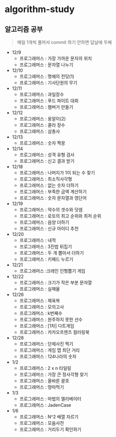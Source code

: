 # algorithm-study
## 알고리즘 공부

> 매일 1개씩 풀어서 commit 하기
> 안하면 담날에 두배

- 12/9
  - 프로그래머스 : 가장 가까운 문자의 위치
  - 프로그래머스 : 문자열 나누기
- 12/10
  - 프로그래머스 : 명예의 전당(1)
  - 프로그래머스 : 기사단원의 무기
- 12/11
  - 프로그래머스 : 과일장수
  - 프로그래머스 : 푸드 파이트 대회
  - 프로그래머스 : 햄버거 만들기
- 12/12
  - 프로그래머스 : 옹알이(2)
  - 프로그래머스 : 콜라 장수
  - 프로그래머스 : 삼총사
- 12/13
  - 프로그래머스 : 숫자 짝꿍
- 12/14
  - 프로그래머스 : 성격 유형 검사
  - 프로그래머스 : 신고 결과 받기
- 12/18
  - 프로그래머스 : 나머지가 1이 되는 수 찾기
  - 프로그래머스 : 최소직사각형
  - 프로그래머스 : 없는 숫자 더하기
  - 프로그래머스 : 부족한 금액 계산하기
  - 프로그래머스 : 숫자 문자열과 영단어
- 12/19
  - 프로그래머스 : 약수의 갯수와 덧셈
  - 프로그래머스 : 로또의 최고 순위와 최저 순위
  - 프로그래머스 : 음양 더하기
  - 프로그래머스 : 신규 아이디 추천
- 12/20
  - 프로그래머스 : 내적
  - 프로그래머스 : 3진법 뒤집기
  - 프로그래머스 : 두 개 뽑아서 더하기
  - 프로그래머스 : 키패드 누르기
- 12/21
  - 프로그래머스 :크레인 인형뽑기 게임
- 12/22
  - 프로그래머스 : 크기가 작은 부분 문자열
  - 프로그래머스 : 실패율
- 12/26
  - 프로그래머스 : 체육복
  - 프로그래머스 : 모의고사
  - 프로그래머스 : k번째수
  - 프로그래머스 : 완주하지 못한 선수
  - 프로그래머스 : [1차] 다트게임
  - 프로그래머스 : 카카오프렌즈 컬러링북
- 12/28
  - 프로그래머스 : 단체사진 찍기
  - 프로그래머스 : 게임 맵 최단 거리
  - 프로그래머스 : 124나라의 숫자
- 1/2
  - 프로그래머스 : 2 x n 타일링  
  - 프로그래머스 : 가장 큰 정사각형 찾기
  - 프로그래머스 : 올바른 괄호
  - 프로그래머스 : 땅따먹기
- 1/3
  - 프로그래머스 : 마법의 엘리베이터
  - 프로그래머스 : JadenCase
- 1/6
  - 프로그래머스 : N^2 배열 자르기
  - 프로그래머스 : 모음사전
  - 프로그래머스 : 거리두기 확인하기